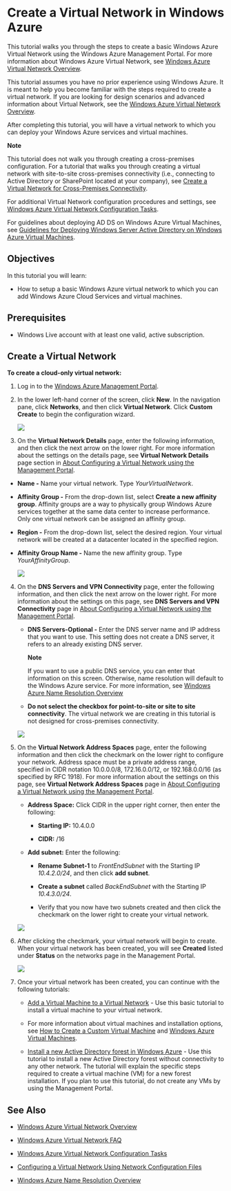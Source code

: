 <properties linkid="manage-services-create-a-virtual-network" urlDisplayName="Create a virtual network" pageTitle="Create a virtual network - Windows Azure service management" metaKeywords="" description="Learn how to create a Windows Azure Virtual Network." metaCanonical="" services="virtual-machines,virtual-network" documentationCenter="" title="Create a Virtual Network in Windows Azure" authors=""  solutions="" writer="" manager="" editor=""  />






<h1 id="vnettut1">Create a Virtual Network in Windows Azure</h1>

This tutorial walks you through the steps to create a basic Windows Azure Virtual Network using the Windows Azure Management Portal. For more information about Windows Azure Virtual Network, see [Windows Azure Virtual Network Overview](http://msdn.microsoft.com/en-us/library/windowsazure/jj156007.aspx). 

This tutorial assumes you have no prior experience using Windows Azure. It is meant to help you become familiar with the steps required to create a virtual network. If you are looking for design scenarios and advanced information about Virtual Network, see the [Windows Azure Virtual Network Overview](http://msdn.microsoft.com/en-us/library/windowsazure/jj156007.aspx).

After completing this tutorial, you will have a virtual network to which you can deploy your Windows Azure services and virtual machines. 

<div class="dev-callout"> 
<b>Note</b> 
<p>This tutorial does not walk you through creating a cross-premises configuration. For a tutorial that walks you through creating a virtual network with site-to-site cross-premises connectivity (i.e., connecting to Active Directory or SharePoint located at your company), see <a href="/en-us/manage/services/networking/cross-premises-connectivity/">Create a Virtual Network for Cross-Premises Connectivity</a>.</p> 
</div>

For additional Virtual Network configuration procedures and settings, see [Windows Azure Virtual Network Configuration Tasks](http://go.microsoft.com/fwlink/?LinkId=296652).

For guidelines about deploying AD DS on Windows Azure Virtual Machines, see [Guidelines for Deploying Windows Server Active Directory on Windows Azure Virtual Machines](http://msdn.microsoft.com/en-us/library/windowsazure/jj156090.aspx).

##  Objectives

In this tutorial you will learn:

*  How to setup a basic Windows Azure virtual network to which you can add Windows Azure Cloud Services and virtual machines.

##  Prerequisites

*  Windows Live account with at least one valid, active subscription.

##  Create a Virtual Network

**To create a cloud-only virtual network:**

1.	Log in to the [Windows Azure Management Portal](http://manage.windowsazure.com/).

2. In the lower left-hand corner of the screen, click **New**. In the navigation pane, click **Networks**, and then click **Virtual Network**. Click **Custom Create** to begin the configuration wizard.

	![][Image1]

3. On the **Virtual Network Details** page, enter the following information, and then click the next arrow on the lower right. For more information about the settings on the details page, see **Virtual Network Details** page section in <a href="http://go.microsoft.com/fwlink/?LinkID=248092">About Configuring a Virtual Network using the Management Portal</a>.

- **Name -** Name your virtual network. Type *YourVirtualNetwork*.

- **Affinity Group -** From the drop-down list, select **Create a new affinity group**. Affinity groups are a way to physically group Windows Azure services together at the same data center to increase performance. Only one virtual network can be assigned an affinity group.

- **Region -** From the drop-down list, select the desired region. Your virtual network will be created at a datacenter located in the specified region.

- **Affinity Group Name -** Name the new affinity group. Type *YourAffinityGroup*.

	![][Image2]

4. On the **DNS Servers and VPN Connectivity** page, enter the following information, and then click the next arrow on the lower right. For more information about the settings on this page, see **DNS Servers and VPN Connectivity** page in <a href="http://go.microsoft.com/fwlink/?LinkID=248092">About Configuring a Virtual Network using the Management Portal</a>.

	- **DNS Servers-Optional -** Enter the DNS server name and IP address that you want to use. This setting does not create a DNS server, it refers to an already existing DNS server.

		<div class="dev-callout"> 
		<b>Note</b> 
		<p>If you want to use a public DNS service, you can enter that information on this screen. Otherwise, name resolution will default to the Windows Azure service. For more information, see <a href="http://go.microsoft.com/fwlink/?linkid=248097">Windows Azure Name Resolution Overview</a></p> 
		</div>

	- **Do not select the checkbox for point-to-site or site to site connectivity**. The virtual network we are creating in this tutorial is not designed for cross-premises connectivity.

	![][Image3]

5.	On the **Virtual Network Address Spaces** page, enter the following information and then click the checkmark on the lower right to configure your network. Address space must be a private address range, specified in CIDR notation 10.0.0.0/8, 172.16.0.0/12, or 192.168.0.0/16 (as specified by RFC 1918). For more information about the settings on this page, see **Virtual Network Address Spaces** page in <a href="http://go.microsoft.com/fwlink/?LinkID=248092">About Configuring a Virtual Network using the Management Portal</a>.

	- **Address Space:** Click CIDR in the upper right corner, then enter the following:

		- **Starting IP:** 10.4.0.0

		- **CIDR:** /16

	- **Add subnet:** Enter the following:

		- **Rename Subnet-1** to *FrontEndSubnet* with the Starting IP *10.4.2.0/24*, and then click **add subnet**.

		- **Create a subnet** called *BackEndSubnet* with the Starting IP *10.4.3.0/24*.

		- Verify that you now have two subnets created and then click the checkmark on the lower right to create your virtual network.

	![][Image4]

6. After clicking the checkmark, your virtual network will begin to create. When your virtual network has been created, you will see **Created** listed under **Status** on the networks page in the Management Portal. 

	![][Image5]

7.	Once your virtual network has been created, you can continue with the following tutorials:

	- <a href="/en-us/manage/services/networking/add-a-vm-to-a-virtual-network/">Add a Virtual Machine to a Virtual Network</a> - Use this basic tutorial to install a virtual machine to your virtual network.

	- For more information about virtual machines and installation options, see <a href="/en-us/manage/windows/how-to-guides/custom-create-a-vm/">How to Create a Custom Virtual Machine</a> and <a href="/en-us/manage/windows/">Windows Azure Virtual Machines</a>.

	- <a href="/en-us/manage/services/networking/active-directory-forest/">Install a new Active Directory forest in Windows Azure</a> - Use this tutorial to install a new Active Directory forest without connectivity to any other network. The tutorial will explain the specific steps required to create a virtual machine (VM) for a new forest installation. If you plan to use this tutorial, do not create any VMs by using the Management Portal.

## See Also

-  [Windows Azure Virtual Network Overview](http://msdn.microsoft.com/en-us/library/windowsazure/jj156007.aspx)

-  [Windows Azure Virtual Network FAQ](http://go.microsoft.com/fwlink/?LinkId=296650)

-  [Windows Azure Virtual Network Configuration Tasks](http://go.microsoft.com/fwlink/?LinkId=296652)

-  [Configuring a Virtual Network Using Network Configuration Files](http://msdn.microsoft.com/en-us/library/windowsazure/jj156097.aspx)

-  [Windows Azure Name Resolution Overview](http://go.microsoft.com/fwlink/?LinkId=248097)


[Image1]: ./media/create-virtual-network/createVNet_01_OpenVirtualNetworkWizard.png
[Image2]: ./media/create-virtual-network/createVNet_02_VirtualNetworkDetails.png
[Image3]: ./media/create-virtual-network/createVNet_03_DNSServersandVPNConnectivity.png
[Image4]: ./media/create-virtual-network/createVNet_04_VirtualNetworkAddressSpaces.png
[Image5]: ./media/create-virtual-network/createVNet_05_VirtualNetworkCreatedStatus.png

